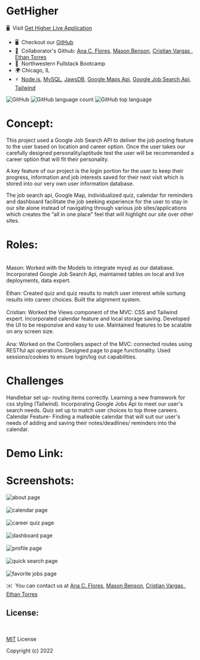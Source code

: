 # GetHigher
 🖥️  Visit  [Get Higher Live Application](https://get-higher.herokuapp.com)
*   🖥️  Checkout our [GitHub](https://github.com/anacecyflores1/GetHigher)
*   🤝  Collaborator's Github: [Ana C. Flores](https://github.com/anacecyflores1), [Mason Benson](https://github.com/mbenson025), [Cristian Vargas ](https://github.com/vcristian1), [Ethan Torres](https://github.com/ethantor12)
*   🧠  Northwestern Fullstack Bootcamp
*   🌍 Chicago, IL
*   ⚡  [Node.js](https://nodejs.org/en/), [MySQL](https://www.mysql.com/), [JawsDB](https://www.jawsdb.com/), [Google Maps Api](https://developers.google.com/maps), [Google Job Search Api](https://rapidapi.com/letscrape-6bRBa3QguO5/api/google-jobs-search/), [Tailwind](https://tailwindcss.com/)


![GitHub](https://img.shields.io/github/license/anacecyflores1/GetHigher)
![GitHub language count](https://img.shields.io/github/languages/count/anacecyflores1/GetHigher)
![GitHub top language](https://img.shields.io/github/languages/top/anacecyflores1/GetHigher)

# Concept:
This project used a Google Job Search API to deliver the job posting feature to the user based on location and career option. 
Once the user takes our carefully designed personality/aptitude test the user will be recommended a career option that will fit their personality. 

A key feature of our project is the login portion for the user to keep their progress, information and job interests saved for their next visit which is stored into our very own user information database.

The job search api, Google Map, individualized quiz, calendar for reminders and dashboard  facilitate the job seeking experience for the user to stay in our site alone instead of navigating through various job sites/applications which creates the “all in one place” feel that will highlight our site over other sites.


# Roles:
<br>
Mason: Worked with the Models to integrate mysql as our database. Incorporated Google Job Search Api, maintained tables on local and live deployments, data expert. 
<br>
<br>
Ethan: Created quiz and quiz results to match user interest while sortung results into career choices. Built the alignment system.
<br>
<br>
Cristian: Worked the Views component of the MVC: CSS and Tailwind expert. Incorporated calendar feature and local storage saving. Developed the UI to be responsive and easy to use. Maintained features to be scalable on any screen size.
<br>
<br>
Ana: Worked on the Controllers aspect of the MVC: connected routes using RESTful api operations. 
Designed page to page functionality. Used sessions/cookies to ensure login/log out capabilities.  


# Challenges
Handlebar set up- routing items correctly.
Learning a new framework for css styling (Tailwind).
Incorporating Google Jobs Api to meet our user's search needs.
Quiz set up to match user choices to top three careers.
Calendar Feature- Finding a malleable calendar that will suit our user's needs of adding and saving their  notes/deadlines/ reminders into the calendar.

# Demo Link:


# Screenshots:

<img src="/public/Assets/about.png" alt="about page" title="About Page">
<br>
<br>
<img src="/public/Assets/calendar.png" alt="calendar page" title="Calendar">
<br>
<br>
<img src="/public/Assets/career_quiz.png" alt="career quiz page" title="Career Quiz">
<br>
<br>
<img src="/public/Assets/dashboard.png" alt="dashboard page" title="Dashboard">
<br>
<br>
<img src="/public/Assets/profile.png" alt="profile page" title="Profile">
<br>
<br>
<img src="/public/Assets/quick_search.png" alt="quick search page" title="Quick Search">
<br>
<br>
<img src="/public/Assets/saved_jobs.png" alt="favorite jobs page" title="Favorites">



✉️  You can contact us at [Ana C. Flores](mailto:anacecyflores1@gmail.com), [Mason Benson](mailto:mbenson025@gmail.com), [Cristian Vargas ](mailto:cristian.v0223@gmail.com), [Ethan Torres](mailto:ethantor12@gmail.com)


## License:

<br>

[MIT](LICENSE) License

Copyright (c) 2022 
